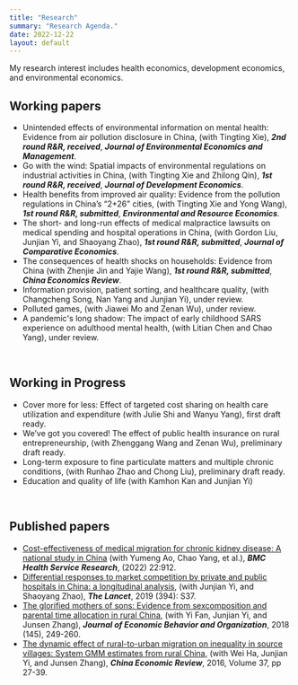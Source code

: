 ```yaml
---
title: "Research"
summary: "Research Agenda."
date: 2022-12-22
layout: default
---
```

My research interest includes health economics, development economics, and environmental economics.

## Working papers
- Unintended effects of environmental information on mental health: Evidence from air pollution disclosure in China, (with Tingting Xie), ***2nd round R&R, received***, ***Journal of Environmental Economics and Management***.
- Go with the wind: Spatial impacts of environmental regulations on industrial activities in China, (with Tingting Xie and Zhilong Qin),  ***1st round R&R, received***, ***Journal of Development Economics***.
- Health benefits from improved air quality: Evidence from the pollution regulations in China’s “2+26” cities, (with Tingting Xie and Yong Wang), ***1st round R&R, submitted***, ***Environmental and Resource Economics***.
- The short- and long-run effects of medical malpractice lawsuits on medical spending and hospital operations in China, (with Gordon Liu, Junjian Yi, and Shaoyang Zhao), ***1st round R&R, submitted***, ***Journal of Comparative Economics***.
- The consequences of health shocks on households: Evidence from China (with Zhenjie Jin and Yajie Wang), ***1st round R&R, submitted***, ***China Economics Review***.
- Information provision, patient sorting, and healthcare quality, (with Changcheng Song, Nan Yang and Junjian Yi), under review.
- Polluted games, (with Jiawei Mo and Zenan Wu), under review.
- A pandemic's long shadow: The impact of early childhood SARS experience on adulthood mental health, (with Litian Chen and Chao Yang), under review.

&nbsp;
## Working in Progress

- Cover more for less: Effect of targeted cost sharing on health care utilization and expenditure (with Julie Shi and Wanyu Yang), first draft ready.
- We’ve got you covered! The effect of public health insurance on rural entrepreneurship, (with Zhenggang Wang and Zenan Wu), preliminary draft ready.
- Long-term exposure to fine particulate matters and multiple chronic conditions, (with Runhao Zhao and Chong Liu), preliminary draft ready.
- Education and quality of life (with Kamhon Kan and Junjian Yi)

&nbsp;
## Published papers

- [Cost-effectiveness of medical migration for chronic kidney disease: A national study in China](https://pubmed.ncbi.nlm.nih.gov/35831849/) (with Yumeng Ao, Chao Yang, et al.), ***BMC Health Service Research***, (2022) 22:912.
- [Differential responses to market competition by private and public hospitals in China: a longitudinal analysis](https://www.sciencedirect.com/science/article/pii/S0140673619323736), (with Junjian Yi, and Shaoyang Zhao), ***The Lancet***, 2019 (394): S37.
- [The glorified mothers of sons: Evidence from sexcomposition and parental time allocation in rural China](https://www.sciencedirect.com/science/article/pii/S0167268117303165),
(with Yi Fan, Junjian Yi, and Junsen Zhang), ***Journal of Economic Behavior and Organization***, 2018 (145), 249-260.
- [The dynamic effect of rural-to-urban migration on inequality in source villages: System GMM estimates from rural China](https://www.sciencedirect.com/science/article/pii/S1043951X15001145), (with Wei Ha, Junjian Yi, and Junsen Zhang), ***China Economic Review***, 2016, Volume 37, pp 27-39.


